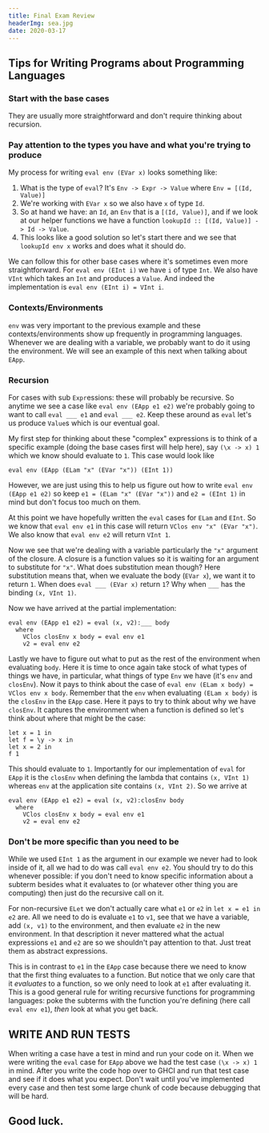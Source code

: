```yaml
---
title: Final Exam Review
headerImg: sea.jpg
date: 2020-03-17
---
```

## Tips for Writing Programs about Programming Languages

### Start with the base cases

They are usually more straightforward and don't require thinking about recursion.

### Pay attention to the types you have and what you're trying to produce

My process for writing `eval env (EVar x)` looks something like:

1. What is the type of `eval`? It's `Env -> Expr -> Value` where `Env = [(Id, Value)]`
2. We're working with `EVar x` so we also have `x` of type `Id`.
3. So at hand we have: an `Id`, an `Env` that is a `[(Id, Value)]`, and if we look at our helper functions we have a function `lookupId :: [(Id, Value)] -> Id -> Value`.
4. This looks like a good solution so let's start there and we see that `lookupId env x` works and does what it should do.

We can follow this for other base cases where it's sometimes even more straightforward.
For `eval env (EInt i)` we have `i` of type `Int`.
We also have `VInt` which takes an `Int` and produces a `Value`.
And indeed the implementation is `eval env (EInt i) = VInt i`.

### Contexts/Environments

`env` was very important to the previous example and these contexts/environments show up frequently in programming languages.
Whenever we are dealing with a variable, we probably want to do it using the environment.
We will see an example of this next when talking about `EApp`.

### Recursion

For cases with sub `Expr`essions: these will probably be recursive.
So anytime we see a case like `eval env (EApp e1 e2)` we're probably going to want to call `eval ___ e1` and `eval ___ e2`.
Keep these around as `eval` let's us produce `Value`s which is our eventual goal.

My first step for thinking about these "complex" expressions is to think of a specific example (doing the base cases first will help here), say `(\x -> x) 1` which we know should evaluate to `1`.
This case would look like
```
eval env (EApp (ELam "x" (EVar "x")) (EInt 1)) 
```
However, we are just using this to help us figure out how to write `eval env (EApp e1 e2)` so keep `e1 = (ELam "x" (EVar "x"))` and `e2 = (EInt 1)` in mind but don't focus too much on them.

At this point we have hopefully written the `eval` cases for `ELam` and `EInt`.
So we know that `eval env e1` in this case will return `VClos env "x" (EVar "x")`.
We also know that `eval env e2` will return `VInt 1`.

Now we see that we're dealing with a variable particularly the `"x"` argument of the closure.
A closure is a function values so it is waiting for an argument to substitute for `"x"`.
What does substitution mean though?
Here substitution means that, when we evaluate the body (`EVar x`), we want it to return `1`.
When does `eval ___ (EVar x)` return `1`?
Why when `___` has the binding `(x, VInt 1)`.

Now we have arrived at the partial implementation:
```
eval env (EApp e1 e2) = eval (x, v2):___ body
  where
    VClos closEnv x body = eval env e1
    v2 = eval env e2
```

Lastly we have to figure out what to put as the rest of the environment when evaluating `body`.
Here it is time to once again take stock of what types of things we have, in particular, what things of type `Env` we have (it's `env` and `closEnv`).
Now it pays to think about the case of `eval env (ELam x body) = VClos env x body`.
Remember that the `env` when evaluating `(ELam x body)` is the `closEnv` in the `EApp` case.
Here it pays to try to think about why we have `closEnv`.
It captures the environment when a function is defined so let's think about where that might be the case:
```
let x = 1 in
let f = \y -> x in
let x = 2 in
f 1
```
This should evaluate to `1`. Importantly for our implementation of `eval` for `EApp` it is the `closEnv` when defining the lambda that contains `(x, VInt 1)` whereas `env` at the application site contains `(x, VInt 2)`.
So we arrive at
```
eval env (EApp e1 e2) = eval (x, v2):closEnv body
  where
    VClos closEnv x body = eval env e1
    v2 = eval env e2
```

### Don't be more specific than you need to be

While we used `EInt 1` as the argument in our example we never had to look inside of it, all we had to do was call `eval env e2`.
You should try to do this whenever possible: if you don't need to know specific information about a subterm besides what it evaluates to (or whatever other thing you are computing) then just do the recursive call on it.

For non-recursive `ELet` we don't actually care what `e1` or `e2` in `let x = e1 in e2` are.
All we need to do is evaluate `e1` to `v1`, see that we have a variable, add `(x, v1)` to the environment, and then evaluate `e2` in the new environment.
In that description it never mattered what the actual expressions `e1` and `e2` are so we shouldn't pay attention to that.
Just treat them as abstract expressions.

This is in contrast to `e1` in the `EApp` case because there we need to know that the first thing evaluates to a function.
But notice that we only care that it *evaluates* to a function, so we only need to look at `e1` after evaluating it.
This is a good general rule for writing recursive functions for programming languages: poke the subterms with the function you're defining (here call `eval env e1`), *then* look at what you get back.

## WRITE AND RUN TESTS

When writing a case have a test in mind and run your code on it.
When we were writing the `eval` case for `EApp` above we had the test case `(\x -> x) 1` in mind.
After you write the code hop over to GHCI and run that test case and see if it does what you expect.
Don't wait until you've implemented every case and then test some large chunk of code because debugging that will be hard.

## Good luck.

